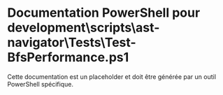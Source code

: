 # Documentation PowerShell pour development\scripts\ast-navigator\Tests\Test-BfsPerformance.ps1

Cette documentation est un placeholder et doit être générée par un outil PowerShell spécifique.
